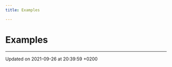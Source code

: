 ```yaml
---
title: Examples

---
```


# Examples







-------------------------------

Updated on 2021-09-26 at 20:39:59 +0200
